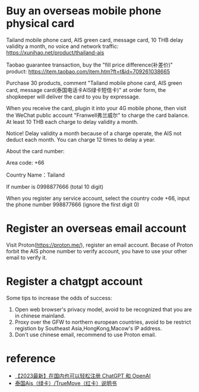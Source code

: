 # Buy an overseas mobile phone physical card
Tailand mobile phone card, AIS green card, message card, 10 THB delay validity a month, no voice and network traffic:
https://xunihao.net/product/thailand-ais

Taobao guarantee transaction, buy the "fill price difference(补差价)" product:
https://item.taobao.com/item.htm?ft=t&id=709261038665

Purchase 30 products, comment "Tailand mobile phone card, AIS green card, message card(泰国电话卡AIS绿卡短信卡)" at order form, the shopkeeper will deliver the card to you by expressage.

When you receive the card, plugin it into your 4G mobile phone, then visit the WeChat public account "Franwell弗兰威尔" to charge the card balance. At least 10 THB each charge to delay validity a month.

Notice! Delay validity a month because of a charge operate, the AIS  not deduct each month. You can charge 12 times to delay a year.

About the card number:

Area code: +66

Country Name：Tailand

If number is 0998877666 (total 10 digit)

When you register any service account, select the country code +66, input the phone number 998877666 (ignore the first digit 0)

# Register an overseas email account
Visit Proton(https://proton.me/), register an email account. Becase of Proton forbit the AIS phone number to verify account, you have to use your other email to verify it.

# Register a chatgpt account
Some tips to increase the odds of success:
1. Open web browser's privacy model, avoid to be recognized that you are in chinese mainland.
2. Proxy over the GFW to northern european countries, avoid to be restrict registion by Southeast Asia,HongKong,Macow's IP address.
3. Don't use chinese email, recommend to use Proton email.

# reference
- [【2023最新】在国内也可以轻松注册 ChatGPT 和 OpenAI](https://m.youtube.com/watch?v=NWJeRBMpsx8)
- [泰国Ais（绿卡）/TrueMove（红卡）说明书](https://zhuanlan.zhihu.com/p/374452580?utm_id=0)
